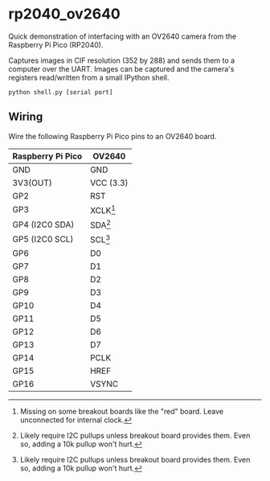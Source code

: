 # rp2040_ov2640
Quick demonstration of interfacing with an OV2640 camera from the Raspberry Pi
Pico (RP2040).

Captures images in CIF resolution (352 by 288) and sends them to a computer over
the UART. Images can be captured and the camera's registers read/written from a
small IPython shell.

```
python shell.py [serial port]
```

## Wiring
Wire the following Raspberry Pi Pico pins to an OV2640 board.

| Raspberry Pi Pico | OV2640            |
| ----------------- | ----------------- |
| GND               | GND               |
| 3V3(OUT)          | VCC (3.3)         |
| GP2               | RST               |
| GP3               | XCLK[^no_xclk]    |
| GP4 (I2C0 SDA)    | SDA[^i2c_pullups] |
| GP5 (I2C0 SCL)    | SCL[^i2c_pullups] |
| GP6               | D0                |
| GP7               | D1                |
| GP8               | D2                |
| GP9               | D3                |
| GP10              | D4                |
| GP11              | D5                |
| GP12              | D6                |
| GP13              | D7                |
| GP14              | PCLK              |
| GP15              | HREF              |
| GP16              | VSYNC             |

[^no_xclk]: Missing on some breakout boards like the "red" board. Leave unconnected for internal clock.

[^i2c_pullups]: Likely require I2C pullups unless breakout board provides them. Even so, adding a 10k pullup won't hurt.
